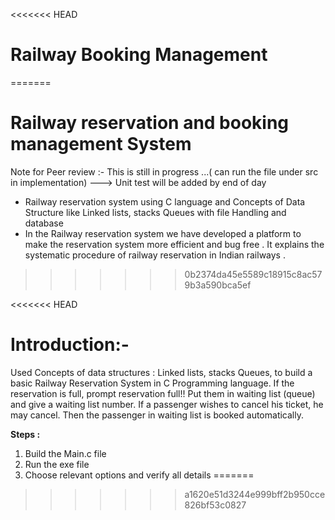 <<<<<<< HEAD
# Railway Booking Management 

=======
# Railway reservation and booking management System 
Note for Peer review :- This is still in progress ...( can run the file under src in implementation) ---> Unit test will be added by end of day 
* Railway reservation system using C language and Concepts of Data Structure like Linked lists, stacks Queues  with file Handling and database
* In the Railway reservation system we have  developed a platform to make the reservation system more efficient and bug free . It explains the systematic procedure of railway reservation in Indian railways . 
>>>>>>> 0b2374da45e5589c18915c8ac579b3a590bca5ef

<<<<<<< HEAD
# Introduction:-

Used Concepts of data structures : Linked lists, stacks Queues, to build a basic Railway Reservation System in C Programming language. If the reservation is full, prompt reservation full!! Put them in waiting list (queue) and give a waiting list number. If a passenger wishes to cancel his ticket, he may cancel. Then the passenger in waiting list is booked automatically.


**Steps :** 

1. Build the Main.c file 
2. Run the exe file 
3. Choose relevant options and verify all details 
=======
>>>>>>> a1620e51d3244e999bff2b950cce826bf53c0827

